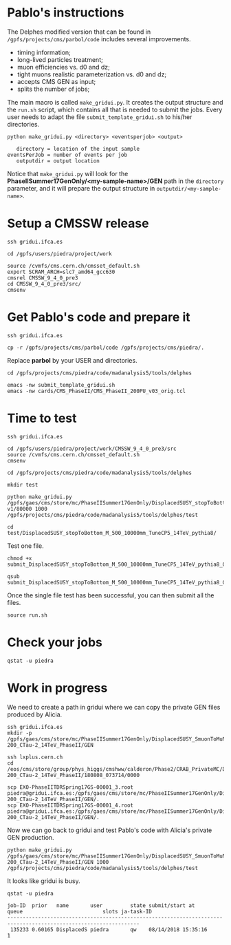 # Pablo's instructions

The Delphes modified version that can be found in `/gpfs/projects/cms/parbol/code` includes several improvements.

   * timing information;
   * long-lived particles treatment;
   * muon efficiencies vs. d0 and dz;
   * tight muons realistic parameterization vs. d0 and dz;
   * accepts CMS GEN as input;
   * splits the number of jobs;

The main macro is called `make_gridui.py`. It creates the output structure and the `run.sh` script, which contains all that is needed to submit the jobs. Every user needs to adapt the file `submit_template_gridui.sh` to his/her directories.

    python make_gridui.py <directory> <eventsperjob> <output>

       directory = location of the input sample
    eventsPerJob = number of events per job
       outputdir = output location

Notice that `make_gridui.py` will look for the **PhaseIISummer17GenOnly/\<my-sample-name\>/GEN** path in the `directory` parameter, and it will prepare the output structure in `outputdir/<my-sample-name>`.


# Setup a CMSSW release

    ssh gridui.ifca.es

    cd /gpfs/users/piedra/project/work

    source /cvmfs/cms.cern.ch/cmsset_default.sh
    export SCRAM_ARCH=slc7_amd64_gcc630
    cmsrel CMSSW_9_4_0_pre3
    cd CMSSW_9_4_0_pre3/src/
    cmsenv


# Get Pablo's code and prepare it

    ssh gridui.ifca.es

    cp -r /gpfs/projects/cms/parbol/code /gpfs/projects/cms/piedra/.


Replace **parbol** by your USER and directories.

    cd /gpfs/projects/cms/piedra/code/madanalysis5/tools/delphes

    emacs -nw submit_template_gridui.sh
    emacs -nw cards/CMS_PhaseII/CMS_PhaseII_200PU_v03_orig.tcl


# Time to test

    ssh gridui.ifca.es

    cd /gpfs/users/piedra/project/work/CMSSW_9_4_0_pre3/src
    source /cvmfs/cms.cern.ch/cmsset_default.sh
    cmsenv

    cd /gpfs/projects/cms/piedra/code/madanalysis5/tools/delphes

    mkdir test

    python make_gridui.py /gpfs/gaes/cms/store/mc/PhaseIISummer17GenOnly/DisplacedSUSY_stopToBottom_M_500_10000mm_TuneCP5_14TeV_pythia8/GEN/93X_upgrade2023_realistic_v5-v1/80000 1000 /gpfs/projects/cms/piedra/code/madanalysis5/tools/delphes/test

    cd test/DisplacedSUSY_stopToBottom_M_500_10000mm_TuneCP5_14TeV_pythia8/


Test one file.

    chmod +x submit_DisplacedSUSY_stopToBottom_M_500_10000mm_TuneCP5_14TeV_pythia8_0_0.sh

    qsub submit_DisplacedSUSY_stopToBottom_M_500_10000mm_TuneCP5_14TeV_pythia8_0_0.sh


Once the single file test has been successful, you can then submit all the files.

    source run.sh


# Check your jobs

    qstat -u piedra


# Work in progress

We need to create a path in gridui where we can copy the private GEN files produced by Alicia.

    ssh gridui.ifca.es
    mkdir -p /gpfs/gaes/cms/store/mc/PhaseIISummer17GenOnly/DisplacedSUSY_SmuonToMuNeutralino_M-200_CTau-2_14TeV_PhaseII/GEN

    ssh lxplus.cern.ch
    cd /eos/cms/store/group/phys_higgs/cmshww/calderon/Phase2/CRAB_PrivateMC/DisplacedSUSY_SmuonToMuNeutralino_M-200_CTau-2_14TeV_PhaseII/180808_073714/0000

    scp EXO-PhaseIITDRSpring17GS-00001_3.root piedra@gridui.ifca.es:/gpfs/gaes/cms/store/mc/PhaseIISummer17GenOnly/DisplacedSUSY_SmuonToMuNeutralino_M-200_CTau-2_14TeV_PhaseII/GEN/.
    scp EXO-PhaseIITDRSpring17GS-00001_4.root piedra@gridui.ifca.es:/gpfs/gaes/cms/store/mc/PhaseIISummer17GenOnly/DisplacedSUSY_SmuonToMuNeutralino_M-200_CTau-2_14TeV_PhaseII/GEN/.

Now we can go back to gridui and test Pablo's code with Alicia's private GEN production.

    python make_gridui.py /gpfs/gaes/cms/store/mc/PhaseIISummer17GenOnly/DisplacedSUSY_SmuonToMuNeutralino_M-200_CTau-2_14TeV_PhaseII/GEN 1000 /gpfs/projects/cms/piedra/code/madanalysis5/tools/delphes/test

It looks like gridui is busy.

    qstat -u piedra

    job-ID  prior   name       user         state submit/start at     queue                          slots ja-task-ID 
    -----------------------------------------------------------------------------------------------------------------
     135233 0.60165 DisplacedS piedra       qw    08/14/2018 15:35:16                                    1

